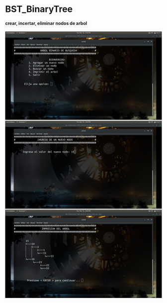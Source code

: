 # BST_BinaryTree
<h4> crear, incertar, eliminar nodos de arbol </h4>
<img src="https://raw.githubusercontent.com/jairouriel1998/BST_BinaryTree/cff40dce2cb22460603538232c14d3cb3d434585/Captura%20de%20pantalla%20de%202019-03-19%2015-59-25.png">
<img src="https://raw.githubusercontent.com/jairouriel1998/BST_BinaryTree/cff40dce2cb22460603538232c14d3cb3d434585/Captura%20de%20pantalla%20de%202019-03-19%2015-59-40.png">
<img src="https://raw.githubusercontent.com/jairouriel1998/BST_BinaryTree/cff40dce2cb22460603538232c14d3cb3d434585/Captura%20de%20pantalla%20de%202019-03-19%2016-00-40.png">

